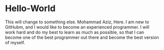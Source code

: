 # Hello-World
This will change to something else. 
Mohammad Aziz, Here. I am new to GitHubm, and I would like to become an experienced programmer. I will work hard and do my best to learn as much as possible, so that I can become one of the best programmer out there and become the best version of myself. 
